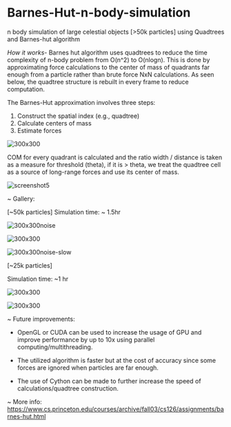 # Barnes-Hut-n-body-simulation
n body simulation of large celestial objects [>50k particles] using Quadtrees and Barnes-hut algorithm

*How it works-*
Barnes hut algorithm uses quadtrees to reduce the time complexity of n-body problem from  O(n^2) to O(nlogn). 
This is done by approximating force calculations to the center of mass of quadrants far enough from a particle rather than brute force NxN calculations.
As seen below, the quadtree structure is rebuilt in every frame to reduce computation.

The Barnes-Hut approximation involves three steps:
1. Construct the spatial index (e.g., quadtree)
2. Calculate centers of mass
3. Estimate forces

![300x300](https://github.com/satmxd/Barnes-Hut-n-body-simulation/assets/122893966/4ad7941c-eebf-46ae-8828-8fe9a3d9d957)

COM for every quadrant is calculated and the ratio width / distance is taken as a measure for threshold (theta), if it is > theta, we treat the quadtree cell as a source of long-range forces and use its center of mass.

![screenshot5](https://github.com/satmxd/Barnes-Hut-n-body-simulation/assets/122893966/214f7499-fdef-4ed7-b950-cd65a8985097)


~ Gallery:

[~50k particles]
Simulation time: ~ 1.5hr

![300x300noise](https://github.com/satmxd/Barnes-Hut-n-body-simulation/assets/122893966/1eda015b-3717-4d27-8632-f54b618c3374)

![300x300](https://github.com/satmxd/Barnes-Hut-n-body-simulation/assets/122893966/0d82ecc6-cd18-415d-bdf6-8fb36a6fb887)

![300x300noise-slow](https://github.com/satmxd/Barnes-Hut-n-body-simulation/assets/122893966/cbcb032e-64d4-4ab4-a50e-264768a29cc2)




[~25k particles]

Simulation time: ~1 hr

![300x300](https://github.com/satmxd/Barnes-Hut-n-body-simulation/assets/122893966/9cfc24c2-102f-46d1-8a3a-2cb70c218309)


![300x300](https://github.com/satmxd/Barnes-Hut-n-body-simulation/assets/122893966/04dd04d6-3b73-4bbe-ab8d-8d3e634251a6)




~ Future improvements:
* OpenGL or CUDA can be used to increase the usage of GPU and improve performance by up to 10x using parallel computing/multithreading.
  
* The utilized algorithm is faster but at the cost of accuracy since some forces are ignored when particles are far enough.
  
* The use of Cython can be made to further increase the speed of calculations/quadtree construction.


~ More info:
https://www.cs.princeton.edu/courses/archive/fall03/cs126/assignments/barnes-hut.html
